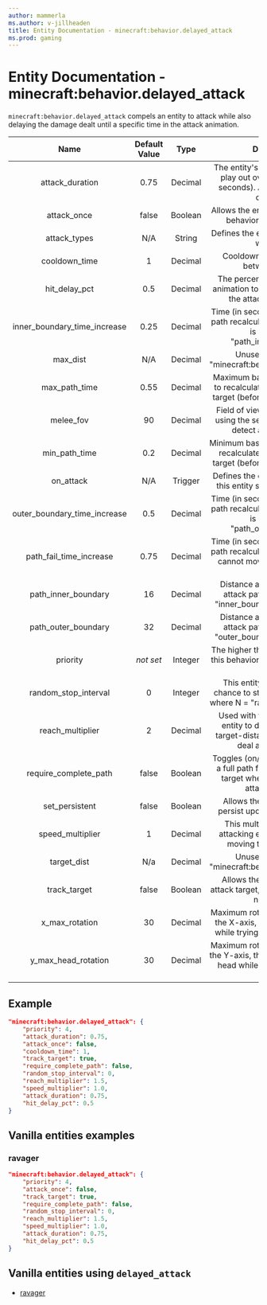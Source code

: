 ```yaml
---
author: mammerla
ms.author: v-jillheaden
title: Entity Documentation - minecraft:behavior.delayed_attack
ms.prod: gaming
---
```


# Entity Documentation - minecraft:behavior.delayed_attack

`minecraft:behavior.delayed_attack` compels an entity to attack while also delaying the damage dealt until a specific time in the attack animation.

| Name| Default Value| Type| Description |
|:-----------:|:-----------:|:-----------:|:-----------:|
| attack_duration| 0.75| Decimal| The entity's attack animation will play out over this duration (in seconds). Also controls attack cooldown. |
| attack_once| false| Boolean| Allows the entity to use this attack behavior, only once EVER. |
| attack_types| N/A| String| Defines the entity types this entity will attack. |
| cooldown_time| 1| Decimal| Cooldown time (in seconds) between attacks. |
| hit_delay_pct| 0.5| Decimal| The percentage into the attack animation to apply the damage of the attack (1.0 = 100%). |
| inner_boundary_time_increase| 0.25| Decimal| Time (in seconds) to add to attack path recalculation when the target is beyond the "path_inner_boundary". |
| max_dist| N/A| Decimal| Unused. No effect on "minecraft:behavior.melee_attack". |
| max_path_time| 0.55| Decimal| Maximum base time (in seconds) to recalculate new attack path to target (before increases applied). |
| melee_fov| 90| Decimal| Field of view (in degrees) when using the sensing component to detect an attack target. |
| min_path_time| 0.2| Decimal| Minimum base time (in seconds) to recalculate new attack path to target (before increases applied). |
| on_attack| N/A| Trigger| Defines the event to trigger when this entity successfully attacks. |
| outer_boundary_time_increase| 0.5| Decimal| Time (in seconds) to add to attack path recalculation when the target is beyond the "path_outer_boundary". |
| path_fail_time_increase| 0.75| Decimal| Time (in seconds) to add to attack path recalculation when this entity cannot move along the current path. |
| path_inner_boundary| 16| Decimal| Distance at which to increase attack path recalculation by "inner_boundary_tick_increase". |
| path_outer_boundary| 32| Decimal| Distance at which to increase attack path recalculation by "outer_boundary_tick_increase". |
|priority|*not set*|Integer|The higher the priority, the sooner this behavior will be executed as a goal.|
| random_stop_interval| 0| Integer| This entity will have a 1 in N chance to stop its current attack, where N = "random_stop_interval". |
| reach_multiplier| 2| Decimal| Used with the base size of the entity to determine minimum target-distance before trying to deal attack damage. |
| require_complete_path| false| Boolean| Toggles (on/off) the need to have a full path from the entity to the target when using this melee attack behavior. |
| set_persistent| false| Boolean| Allows the actor to be set to persist upon targeting a player |
| speed_multiplier| 1| Decimal| This multiplier modifies the attacking entity's speed when moving toward the target. |
| target_dist| N/a| Decimal| Unused. No effect on "minecraft:behavior.melee_attack". |
| track_target| false| Boolean| Allows the entity to track the attack target, even if the entity has no sensing. |
| x_max_rotation| 30| Decimal| Maximum rotation (in degrees), on the X-axis, this entity can rotate while trying to look at the target. |
| y_max_head_rotation| 30| Decimal| Maximum rotation (in degrees), on the Y-axis, this entity can rotate its head while trying to look at the target. |

## Example

```json
"minecraft:behavior.delayed_attack": {
    "priority": 4,
    "attack_duration": 0.75,
    "attack_once": false,
    "cooldown_time": 1,
    "track_target": true,
    "require_complete_path": false,
    "random_stop_interval": 0,
    "reach_multiplier": 1.5,
    "speed_multiplier": 1.0,
    "attack_duration": 0.75,
    "hit_delay_pct": 0.5
}
```

## Vanilla entities examples

### ravager

```json
"minecraft:behavior.delayed_attack": {
    "priority": 4,
    "attack_once": false,
    "track_target": true,
    "require_complete_path": false,
    "random_stop_interval": 0,
    "reach_multiplier": 1.5,
    "speed_multiplier": 1.0,
    "attack_duration": 0.75,
    "hit_delay_pct": 0.5
}
```

## Vanilla entities using `delayed_attack`

- [ravager](../../../../Source/VanillaBehaviorPack_Snippets/entities/ravager.md)
